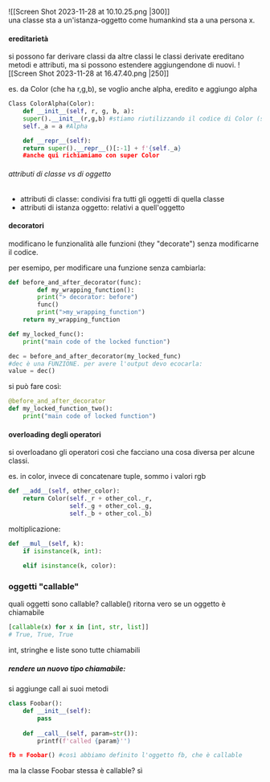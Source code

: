 ![[Screen Shot 2023-11-28 at 10.10.25.png |300]]   
una classe sta a un'istanza-oggetto come humankind sta a una persona x.
#### ereditarietà
si possono far derivare classi da altre classi 
le classi derivate ereditano metodi e attributi, ma si possono estendere aggiungendone di nuovi.
![[Screen Shot 2023-11-28 at 16.47.40.png |250]]

es. da Color (che ha r,g,b), se voglio anche alpha, eredito e aggiungo alpha
```python
Class ColorAlpha(Color):
	def __init__(self, r, g, b, a):
	super().__init__(r,g,b) #stiamo riutilizzando il codice di Color (super)
	self._a = a #Alpha

	def __repr__(self):
	return super().__repr__()[:-1] + f'{self._a} 
	#anche qui richiamiamo con super Color
```

###### attributi di classe vs di oggetto
- attributi di classe: condivisi fra tutti gli oggetti di quella classe
- attributi di istanza oggetto: relativi a quell'oggetto

#### decoratori
modificano le funzionalità alle funzioni (they "decorate") senza modificarne il codice.

per esemipo, per modificare una funzione senza cambiarla:
```python
def before_and_after_decorator(func):
		def my_wrapping_function():
		print("> decorator: before")
		func()
		print(">my_wrapping_function")
	return my_wrapping_function

def my_locked_func():
	print("main code of the locked function")

dec = before_and_after_decorator(my_locked_func)
#dec è una FUNZIONE. per avere l'output devo ecocarla:
value = dec()
```

si può fare così:
```python
@before_and_after_decorator
def my_locked_function_two():
	print("main code of locked function")
```

#### overloading degli operatori
si overloadano gli operatori così che facciano una cosa diversa per alcune classi.

es. in color, invece di concatenare tuple, sommo i valori rgb
```python
def __add__(self, other_color):
	return Color(self._r + other_col._r,
				 self._g + other_col._g,
				 self._b + other_col._b)
``` 

moltiplicazione:
```python
def __mul__(self, k):
	if isinstance(k, int):
	
	elif isinstance(k, color):
```
### oggetti "callable"
quali oggetti sono callable?
callable() ritorna vero se un oggetto  è chiamabile
```python
[callable(x) for x in [int, str, list]]
# True, True, True
```
int, stringhe e liste sono tutte chiamabili
##### rendere un nuovo tipo chiamabile:
si aggiunge call ai suoi metodi
```python
class Foobar():
	def __init__(self):
		pass
		
	def __call__(self, param=str()):
		printf(f'called {param}'')

fb = Foobar() #così abbiamo definito l'oggetto fb, che è callable
```
ma la classe Foobar stessa è callable?  sì
